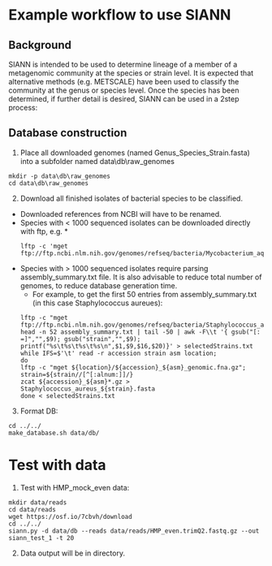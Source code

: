 # Example workflow to use SIANN
## Background
SIANN is intended to be used to determine lineage of a member of a metagenomic community at the species or strain level.  It is expected that alternative methods (e.g. METSCALE) have been used to classify the community at the genus or species level.  Once the species has been determined, if further detail is desired, SIANN can be used in a 2step process:
## Database construction

1) Place all downloaded genomes (named Genus_Species_Strain.fasta) into a subfolder named data\db\raw_genomes
  ```
  mkdir -p data\db\raw_genomes 
  cd data\db\raw_genomes
  ```
2) Download all finished isolates of bacterial species to be classified. 
  * Downloaded references from NCBI will have to be renamed. 
  * Species with < 1000 sequenced isolates can be downloaded directly with ftp, e.g.
    *
    ```
    lftp -c 'mget ftp://ftp.ncbi.nlm.nih.gov/genomes/refseq/bacteria/Mycobacterium_aquaticum/*'
    ```
  * Species with > 1000 sequenced isolates require parsing assembly_summary.txt file.  It is also advisable to reduce total number of genomes, to reduce database generation time. 
     * For example, to get the first 50 entries from assembly_summary.txt (in this case Staphylococcus aureues): 
     ```
     lftp -c "mget ftp://ftp.ncbi.nlm.nih.gov/genomes/refseq/bacteria/Staphylococcus_aureus/assembly_summary.txt" 
     head -n 52 assembly_summary.txt | tail -50 | awk -F\\t '{ gsub("[: =]","",$9); gsub("strain","",$9); printf("%s\t%s\t%s\t%s\n",$1,$9,$16,$20)}' > selectedStrains.txt 
     while IFS=$'\t' read -r accession strain asm location;
     do 
     lftp -c "mget ${location}/${accession}_${asm}_genomic.fna.gz"; 
     strain=${strain//[^[:alnum:]]/}
     zcat ${accession}_${asm}*.gz > Staphylococcus_aureus_${strain}.fasta
     done < selectedStrains.txt

     ```
3) Format DB:
```
cd ../../
make_database.sh data/db/
```
   
# Test with data
1) Test with HMP_mock_even data:
```
mkdir data/reads
cd data/reads
wget https://osf.io/7cbvh/download 
cd ../../
siann.py -d data/db --reads data/reads/HMP_even.trimQ2.fastq.gz --out siann_test_1 -t 20
```
2) Data output will be in directory.

  
